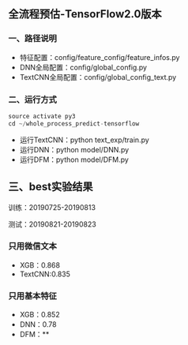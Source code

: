 ## 全流程预估-TensorFlow2.0版本

### 一、路径说明

- 特征配置：config/feature_config/feature_infos.py
- DNN全局配置：config/global_config.py
- TextCNN全局配置：config/global_config_text.py



### 二、运行方式

```python
source activate py3
cd ~/whole_process_predict-tensorflow
```



- 运行TextCNN：python text_exp/train.py
- 运行DNN：python model/DNN.py
- 运行DFM：python model/DFM.py

## 三、best实验结果

训练：20190725-20190813

测试：20190821-20190823

### 只用微信文本

- XGB：0.868
- TextCNN:0.835

### 只用基本特征

- XGB：0.852
- DNN：0.78
- DFM：**